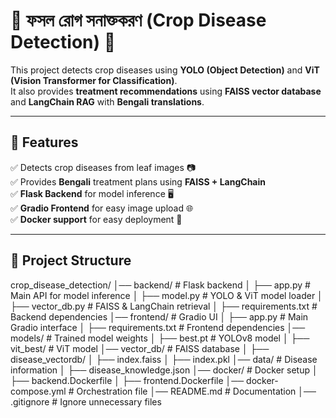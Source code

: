 # 🌱 ফসল রোগ সনাক্তকরণ (Crop Disease Detection) 🚜  

This project detects crop diseases using **YOLO (Object Detection)** and **ViT (Vision Transformer for Classification)**.  
It also provides **treatment recommendations** using **FAISS vector database** and **LangChain RAG** with **Bengali translations**.  

---

## 🚀 Features
✅ Detects crop diseases from leaf images 📷  
✅ Provides **Bengali** treatment plans using **FAISS + LangChain**  
✅ **Flask Backend** for model inference 🖥️  
✅ **Gradio Frontend** for easy image upload 🌐  
✅ **Docker support** for easy deployment 🐳  

---

## 📁 Project Structure
crop_disease_detection/ │── backend/ # Flask backend │ ├── app.py # Main API for model inference │ ├── model.py # YOLO & ViT model loader │ ├── vector_db.py # FAISS & LangChain retrieval │ ├── requirements.txt # Backend dependencies │── frontend/ # Gradio UI │ ├── app.py # Main Gradio interface │ ├── requirements.txt # Frontend dependencies │── models/ # Trained model weights │ ├── best.pt # YOLOv8 model │ ├── vit_best/ # ViT model │── vector_db/ # FAISS database │ ├── disease_vectordb/
│ ├── index.faiss
│ ├── index.pkl
│── data/ # Disease information │ ├── disease_knowledge.json │── docker/ # Docker setup │ ├── backend.Dockerfile
│ ├── frontend.Dockerfile
│── docker-compose.yml # Orchestration file │── README.md # Documentation │── .gitignore # Ignore unnecessary files


